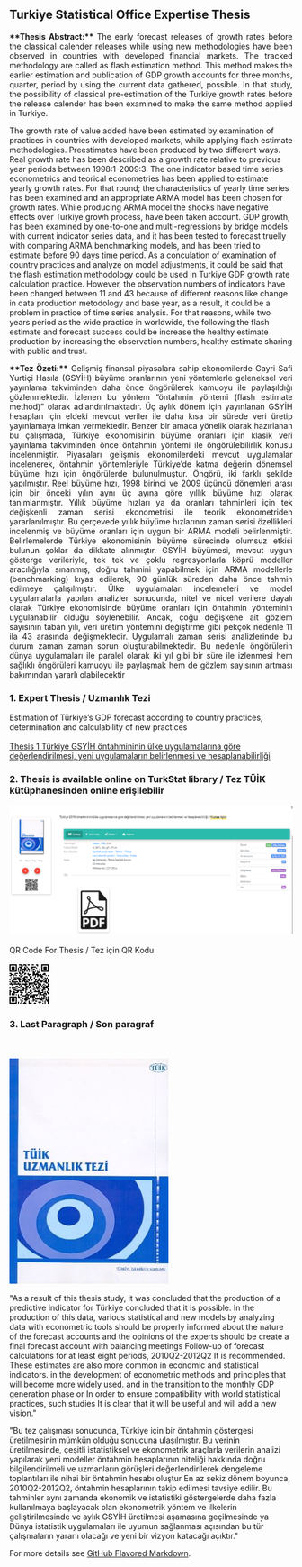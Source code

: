 ## Turkiye Statistical Office Expertise Thesis
<p align="justify">
<b>**Thesis Abstract:**</b> The early forecast releases of growth rates before the classical calender releases while
using new methodologies have been observed in countries with developed financial
markets. The tracked methodology are called as flash estimation method. This method
makes the earlier estimation and publication of GDP growth accounts for three months,
quarter, period by using the current data gathered, possible. In that study, the possibility
of classical pre-estimation of the Turkiye growth rates before the release calender has
been examined to make the same method applied in Turkiye.

The growth rate of value added have been estimated by examination of practices in
countries with developed markets, while applying flash estimate methodologies. Preestimates have been produced by two different ways. Real growth rate has been
described as a growth rate relative to previous year periods between 1998:1-2009:3.
The one indicator based time series econometrics and teorical econometries has been
applied to estimate yearly growth rates. For that round; the characteristics of yearly
time series has been examined and an appropriate ARMA model has been chosen for
growth rates. While producing ARMA model the shocks have negative effects over
Turkiye growh process, have been taken account. GDP growth, has been examined by
one-to-one and multi-regressions by bridge models with current indicator series data,
and it has been tested to forecast truelly with comparing ARMA benchmarking models,
and has been tried to estimate before 90 days time period.
As a conculation of examination of country practices and analyze on model
adjustments, it could be said that the flash estimation methodology could be used in
Turkiye GDP growth rate calculation practice. However, the observation numbers of
indicators have been changed between 11 and 43 because of different reasons like
change in data production metodology and base year, as a result, it could be a problem
in practice of time series analysis. For that reasons, while two years period as the wide
practice in worldwide, the following the flash estimate and forecast success could be
increase the healthy estimate production by increasing the observation numbers, healthy
estimate sharing with public and trust. 
</p>
<p align="justify">
<b>**Tez Özeti:**</b>
Gelişmiş finansal piyasalara sahip ekonomilerde Gayri Safi Yurtiçi Hasıla (GSYİH)
büyüme oranlarının yeni yöntemlerle geleneksel veri yayınlama takviminden daha önce
öngörülerek kamuoyu ile paylaşıldığı gözlenmektedir. İzlenen bu yöntem “öntahmin
yöntemi (flash estimate method)” olarak adlandırılmaktadır. Üç aylık dönem için
yayınlanan GSYİH hesapları için eldeki mevcut veriler ile daha kısa bir sürede veri
üretip yayınlamaya imkan vermektedir. Benzer bir amaca yönelik olarak hazırlanan bu
çalışmada, Türkiye ekonomisinin büyüme oranları için klasik veri yayınlama
takviminden önce öntahmin yöntemi ile öngörülebilirlik konusu incelenmiştir.
Piyasaları gelişmiş ekonomilerdeki mevcut uygulamalar incelenerek, öntahmin
yöntemleriyle Türkiye’de katma değerin dönemsel büyüme hızı için öngörülerde
bulunulmuştur. Öngörü, iki farklı şekilde yapılmıştır. Reel büyüme hızı, 1998 birinci ve
2009 üçüncü dönemleri arası için bir önceki yılın aynı üç ayına göre yıllık büyüme hızı
olarak tanımlanmıştır. Yıllık büyüme hızları ya da oranları tahminleri için tek değişkenli
zaman serisi ekonometrisi ile teorik ekonometriden yararlanılmıştır. Bu çerçevede yıllık
büyüme hızlarının zaman serisi özellikleri incelenmiş ve büyüme oranları için uygun bir
ARMA modeli belirlenmiştir. Belirlemelerde Türkiye ekonomisinin büyüme sürecinde
olumsuz etkisi bulunun şoklar da dikkate alınmıştır. GSYİH büyümesi, mevcut uygun
gösterge verileriyle, tek tek ve çoklu regresyonlarla köprü modeller aracılığıyla
sınanmış, doğru tahmini yapabilmek için ARMA modellerle (benchmarking) kıyas
edilerek, 90 günlük süreden daha önce tahmin edilmeye çalışılmıştır.
Ülke uygulamaları incelemeleri ve model uygulamalarla yapılan analizler sonucunda,
nitel ve nicel verilere dayalı olarak Türkiye ekonomisinde büyüme oranları için
öntahmin yönteminin uygulanabilir olduğu söylenebilir. Ancak, çoğu değişkene ait
gözlem sayısının taban yılı, veri üretim yöntemini değiştirme gibi pekçok nedenle 11
ila 43 arasında değişmektedir. Uygulamalı zaman serisi analizlerinde bu durum zaman
zaman sorun oluşturabilmektedir. Bu nedenle öngörülerin dünya uygulamaları ile
paralel olarak iki yıl gibi bir süre ile izlenmesi hem sağlıklı öngörüleri kamuoyu ile
paylaşmak hem de gözlem sayısının artması bakımından yararlı olabilecektir

</p>

### 1. Expert Thesis / Uzmanlık Tezi
 Estimation of Türkiye’s GDP forecast according to country practices, determination and calculability of new practices 
 <br><br>
[Thesis 1 Türkiye GSYİH öntahmininin ülke uygulamalarına göre değerlendirilmesi, yeni uygulamaların belirlenmesi ve hesaplanabilirliği](https://kutuphane.tuik.gov.tr/yordambt/yordam.php)



### 2. Thesis is available online on TurkStat library  / Tez TÜİK kütüphanesinden online erişilebilir

<img src="../images/tez_2.png?raw=true"/>
<br><br>
QR Code For Thesis / 
Tez için QR Kodu
 <br><br>
 <img src="../images/indir_qr_1.png?raw=true"/>

### 3. Last Paragraph / Son paragraf

 <br><br>
<img src="../images/tez_1.jpg?raw=true"/>

"As a result of this thesis study, it was concluded that the production of a predictive indicator for Türkiye
concluded that it is possible. In the production of this data, various statistical and
new models by analyzing data with econometric tools
should be properly informed about the nature of the forecast accounts and the opinions of the experts should be
create a final forecast account with balancing meetings
Follow-up of forecast calculations for at least eight periods, 2010Q2-2012Q2
It is recommended. These estimates are also more common in economic and statistical indicators.
in the development of econometric methods and principles that will become more widely used.
and in the transition to the monthly GDP generation phase or
In order to ensure compatibility with world statistical practices, such studies
It is clear that it will be useful and will add a new vision."

"Bu tez çalışması sonucunda, Türkiye için bir öntahmin göstergesi üretilmesinin
mümkün olduğu sonucuna ulaşılmıştır. Bu verinin üretilmesinde, çeşitli istatistiksel ve
ekonometrik araçlarla verilerin analizi yapılarak yeni modeller
öntahmin hesaplarının niteliği hakkında doğru bilgilendirilmeli ve uzmanların görüşleri
değerlendirilerek dengeleme toplantıları ile nihai bir öntahmin hesabı oluştur
En az sekiz dönem boyunca, 2010Q2-2012Q2, öntahmin hesaplarının takip edilmesi
tavsiye edilir. Bu tahminler aynı zamanda ekonomik ve istatistiki göstergelerde daha
fazla kullanılmaya başlayacak olan ekonometrik yöntem ve ilkelerin geliştirilmesinde
ve aylık GSYİH üretilmesi aşamasına geçilmesinde ya
Dünya istatistik uygulamaları ile uyumun sağlanması açısından bu tür çalışmaların
yararlı olacağı ve yeni bir vizyon katacağı açıktır."



For more details see [GitHub Flavored Markdown](https://guides.github.com/features/mastering-markdown/).
